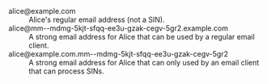 <dl>
<dt>alice@example.com
<dd>Alice's regular email address (not a SIN). 
<dt>alice@mm--mdmg-5kjt-sfqq-ee3u-gzak-cegv-5gr2.example.com
<dd>A strong email address for Alice that can be used by a regular email client.
<dt>alice@example.com.mm--mdmg-5kjt-sfqq-ee3u-gzak-cegv-5gr2
<dd>A strong email address for Alice that can only used by an email client that can process SINs.
</dl>

